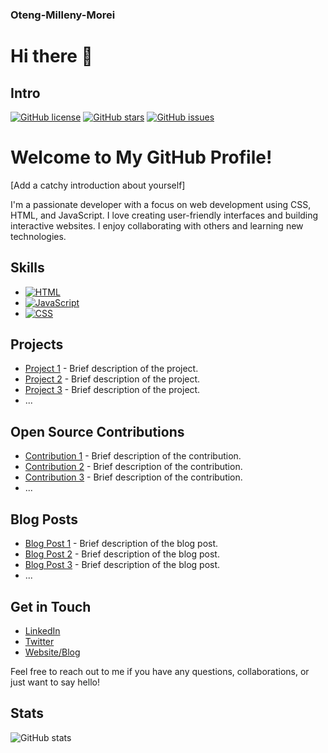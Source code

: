 ### Oteng-Milleny-Morei

# Hi there 👋

## Intro


[![GitHub license](https://img.shields.io/badge/license-MIT-blue.svg)](LICENSE.md)
[![GitHub stars](https://img.shields.io/github/stars/Oteng29/Oteng-Milleny-Morei.svg)](https://github.com/Oteng29/Oteng-Milleny-Morei/stargazers)
[![GitHub issues](https://img.shields.io/github/issues/Oteng29/Oteng-Milleny-Morei.svg)](https://github.com/Oteng29/Oteng-Milleny-Morei/issues)

# Welcome to My GitHub Profile!

[Add a catchy introduction about yourself]

I'm a passionate developer with a focus on web development using CSS, HTML, and JavaScript. I love creating user-friendly interfaces and building interactive websites. I enjoy collaborating with others and learning new technologies.

## Skills

- [![HTML](https://img.shields.io/badge/-HTML-orange?style=flat&logo=html5&logoColor=white)](https://iconscout.com/icon/html5-19)
- [![JavaScript](https://img.shields.io/badge/-JavaScript-yellow?style=flat&logo=javascript&logoColor=white)](https://iconscout.com/icon/javascript-2752148)
- [![CSS](https://img.shields.io/badge/-CSS-blue?style=flat&logo=css3&logoColor=white)](https://iconscout.com/icon/css3-8)

## Projects

- [Project 1](link-to-project-1) - Brief description of the project.
- [Project 2](link-to-project-2) - Brief description of the project.
- [Project 3](link-to-project-3) - Brief description of the project.
- ...

## Open Source Contributions

- [Contribution 1](link-to-contribution-1) - Brief description of the contribution.
- [Contribution 2](link-to-contribution-2) - Brief description of the contribution.
- [Contribution 3](link-to-contribution-3) - Brief description of the contribution.
- ...

## Blog Posts

- [Blog Post 1](link-to-blog-post-1) - Brief description of the blog post.
- [Blog Post 2](link-to-blog-post-2) - Brief description of the blog post.
- [Blog Post 3](link-to-blog-post-3) - Brief description of the blog post.
- ...

## Get in Touch

- [LinkedIn](link-to-linkedin)
- [Twitter](link-to-twitter)
- [Website/Blog](link-to-website)

Feel free to reach out to me if you have any questions, collaborations, or just want to say hello!

## Stats

![GitHub stats](https://github-readme-stats.vercel.app/api?username=Oteng29&show_icons=true)

